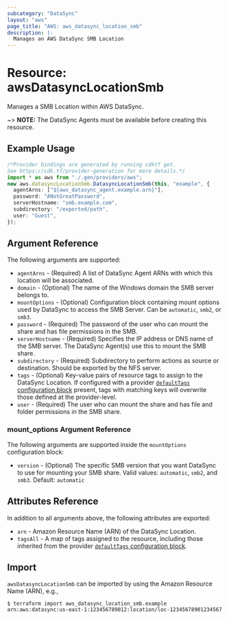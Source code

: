 ```yaml
---
subcategory: "DataSync"
layout: "aws"
page_title: "AWS: aws_datasync_location_smb"
description: |-
  Manages an AWS DataSync SMB Location
---
```


# Resource: awsDatasyncLocationSmb

Manages a SMB Location within AWS DataSync.

\~> **NOTE:** The DataSync Agents must be available before creating this resource.

## Example Usage

```typescript
/*Provider bindings are generated by running cdktf get.
See https://cdk.tf/provider-generation for more details.*/
import * as aws from "./.gen/providers/aws";
new aws.datasyncLocationSmb.DatasyncLocationSmb(this, "example", {
  agentArns: ["${aws_datasync_agent.example.arn}"],
  password: "ANotGreatPassword",
  serverHostname: "smb.example.com",
  subdirectory: "/exported/path",
  user: "Guest",
});

```

## Argument Reference

The following arguments are supported:

* `agentArns` - (Required) A list of DataSync Agent ARNs with which this location will be associated.
* `domain` - (Optional) The name of the Windows domain the SMB server belongs to.
* `mountOptions` - (Optional) Configuration block containing mount options used by DataSync to access the SMB Server. Can be `automatic`, `smb2`, or `smb3`.
* `password` - (Required) The password of the user who can mount the share and has file permissions in the SMB.
* `serverHostname` - (Required) Specifies the IP address or DNS name of the SMB server. The DataSync Agent(s) use this to mount the SMB share.
* `subdirectory` - (Required) Subdirectory to perform actions as source or destination. Should be exported by the NFS server.
* `tags` - (Optional) Key-value pairs of resource tags to assign to the DataSync Location. If configured with a provider [`defaultTags` configuration block](https://registry.terraform.io/providers/hashicorp/aws/latest/docs#default_tags-configuration-block) present, tags with matching keys will overwrite those defined at the provider-level.
* `user` - (Required) The user who can mount the share and has file and folder permissions in the SMB share.

### mount\_options Argument Reference

The following arguments are supported inside the `mountOptions` configuration block:

* `version` - (Optional) The specific SMB version that you want DataSync to use for mounting your SMB share. Valid values: `automatic`, `smb2`, and `smb3`. Default: `automatic`

## Attributes Reference

In addition to all arguments above, the following attributes are exported:

* `arn` - Amazon Resource Name (ARN) of the DataSync Location.
* `tagsAll` - A map of tags assigned to the resource, including those inherited from the provider [`defaultTags` configuration block](https://registry.terraform.io/providers/hashicorp/aws/latest/docs#default_tags-configuration-block).

## Import

`awsDatasyncLocationSmb` can be imported by using the Amazon Resource Name (ARN), e.g.,

```console
$ terraform import aws_datasync_location_smb.example arn:aws:datasync:us-east-1:123456789012:location/loc-12345678901234567
```
